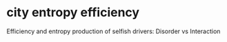 # city entropy efficiency
Efficiency and entropy production of selfish drivers: Disorder vs Interaction

